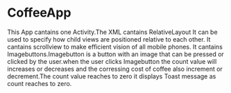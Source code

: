 # CoffeeApp
This App cantains one Activity.The XML cantains RelativeLayout It can be used to specify how child views are positioned relative to each other. It cantains scrollview to make efficient vision of all mobile phones. It cantains Imagebuttons.Imagebutton is a button with an image that can be pressed or clicked by the user.when the user clicks Imagebutton the count value will increases or decreases and the corressing cost of coffee also increment or decrement.The count value reaches to zero it displays Toast message as count reaches to zero.
